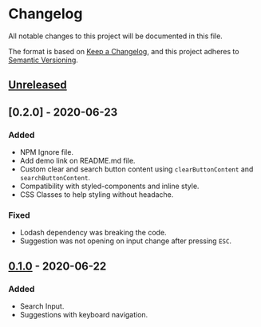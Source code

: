 # Changelog
All notable changes to this project will be documented in this file.

The format is based on [Keep a Changelog](https://keepachangelog.com/en/1.0.0/),
and this project adheres to [Semantic Versioning](https://semver.org/spec/v2.0.0.html).

## [Unreleased]

## [0.2.0] - 2020-06-23
### Added
- NPM Ignore file.
- Add demo link on README.md file.
- Custom clear and search button content using `clearButtonContent` and `searchButtonContent`.
- Compatibility with styled-components and inline style.
- CSS Classes to help styling without headache.

### Fixed
- Lodash dependency was breaking the code.
- Suggestion was not opening on input change after pressing `ESC`.

## [0.1.0] - 2020-06-22
### Added
- Search Input.
- Suggestions with keyboard navigation.


[Unreleased]: https://github.com/marlomgirardi/react-search/compare/v1.0.0...HEAD
[0.1.0]: https://github.com/marlomgirardi/react-search/releases/tag/v0.1.0